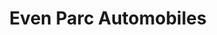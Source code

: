 ---
title: "Even Parc Automobiles"
url: /chambray-les-tours/even-parc-automobiles/
shop: voiture
---